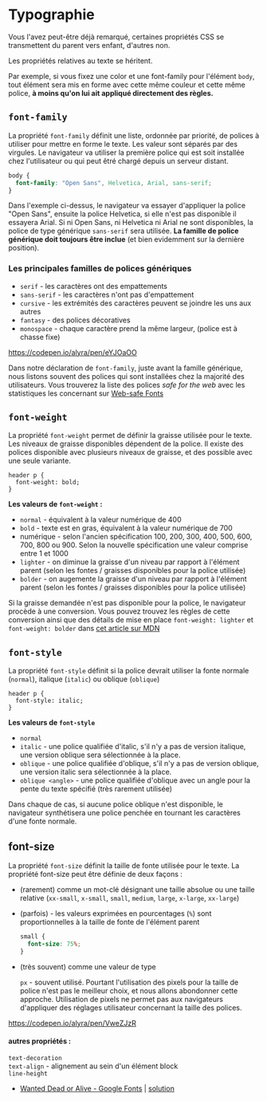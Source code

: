 # Typographie

Vous l'avez peut-être déjà remarqué, certaines propriétés CSS se transmettent du parent vers enfant, d'autres non.

Les propriétés relatives au texte se héritent.

Par exemple, si vous fixez une color et une font-family pour l'élément `body`, tout élément sera mis en forme avec cette même couleur et cette même police, **à moins qu'on lui ait appliqué directement des règles.**

## `font-family`

La propriété `font-family` définit une liste, ordonnée par priorité, de polices à utiliser pour mettre en forme le texte. Les valeur sont séparés par des virgules.  Le navigateur va utiliser la première police qui est soit installée chez l'utilisateur ou qui peut êtré chargé depuis un serveur distant.

```css
body {
  font-family: "Open Sans", Helvetica, Arial, sans-serif;
}
```

Dans l'exemple ci-dessus, le navigateur va essayer d'appliquer la police "Open Sans", ensuite la police Helvetica, si elle n'est pas disponible il essayera Arial. Si ni Open Sans, ni Helvetica ni Arial ne sont disponibles, la police de type générique `sans-serif` sera utilisée. **La famille de police générique doit toujours être inclue** (et bien evidemment sur la dernière position).

### Les principales familles de polices génériques

- `serif` - les caractères ont des empattements
- `sans-serif` - les caractères n'ont pas d'empattement
- `cursive` - les extrémités des caractères peuvent se joindre les uns aux autres
- `fantasy` - des polices décoratives 
- `monospace` - chaque caractère prend la même largeur, (police est à chasse fixe)

https://codepen.io/alyra/pen/eYJOaOO

Dans notre déclaration de `font-family`, juste avant la famille générique, nous listons souvent des polices qui sont installées chez la majorité des utilisateurs. Vous trouverez la liste des polices *safe for the web* avec les statistiques les concernant sur [Web-safe Fonts](https://www.cssfontstack.com/)

## `font-weight`

La propriété `font-weight` permet de définir la graisse utilisée pour le texte. Les niveaux de graisse disponibles dépendent de la police. Il existe des polices disponible avec plusieurs niveaux de graisse, et des possible avec une seule variante.

```
header p {
  font-weight: bold;
}
```

**Les valeurs de `font-weight` :**

- `normal` - équivalent à la valeur  numérique de 400
- `bold` - texte est en gras, équivalent à la valeur numérique de 700
- numérique - selon l'ancien spécification 100, 200, 300, 400, 500, 600, 700, 800 ou 900. Selon la nouvelle spécification une valeur comprise entre 1 et 1000
- `lighter` - on diminue la graisse d'un niveau par rapport à l'élément parent (selon les fontes / graisses disponibles pour la police utilisée)
- `bolder` - on augemente la graisse d'un niveau par rapport à l'élément parent (selon les fontes / graisses disponibles pour la police utilisée)

Si la graisse demandée n'est pas disponible pour la police, le navigateur procède à une conversion. Vous pouvez trouvez les règles de cette conversion ainsi que des détails de mise en place `font-weight: lighter` et `font-weight: bolder` dans [cet article sur MDN](https://developer.mozilla.org/fr/docs/Web/CSS/font-weight)



## `font-style`

La propriété `font-style` définit si la police devrait utiliser la fonte normale (`normal`), italique (`italic`) ou oblique (`oblique`)

```
header p {
  font-style: italic;
}
```

**Les valeurs de `font-style`**
- `normal`
- `italic` - une police qualifiée d'italic, s'il n'y a pas de version italique, une version oblique sera sélectionnée à la place.
- `oblique` - une police qualifiée d'oblique, s'il n'y a pas de version oblique, une version italic sera sélectionnée à la place. 
- `oblique <angle>` - une police qualifiée d'oblique avec un angle pour la pente du texte spécifié  (très rarement utilisée)

Dans chaque de cas, si aucune police oblique n'est disponible, le navigateur synthétisera une police penchée en tournant les caractères d'une fonte normale.

## font-size

La propriété `font-size` définit la taille de fonte utilisée pour le texte. La propriété font-size peut être définie de deux façons :

- (rarement) comme un mot-clé désignant une taille absolue ou une taille relative (`xx-small`, `x-small`, `small`, `medium`, `large`, `x-large`, `xx-large`)
- (parfois) <percentage> - les valeurs exprimées en pourcentages (`%`) sont proportionnelles à la taille de fonte de l'élément parent
  
  ```css
  small {
    font-size: 75%;
  }
  ```
- (très souvent) comme une valeur de type <length>
  
  `px` - souvent utilisé. Pourtant l'utilisation des pixels pour la taille de police n'est pas le meilleur choix, et nous allons abondonner cette approche. Utilisation de pixels ne permet pas aux navigateurs d'appliquer des réglages utilisateur concernant la taille des polices.
  



https://codepen.io/alyra/pen/VweZJzR

#### autres propriétés :

`text-decoration`  
`text-align` - alignement au sein d'un élément block  
`line-height`

- [Wanted Dead or Alive - Google Fonts](https://codesandbox.io/s/police-rxtme?file=/index.html) | [solution](https://codepen.io/alyra/pen/6eba070d53ff9fa1f9b0952d6ace935f)
